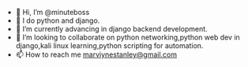 - 👋 Hi, I’m @minuteboss
- 👀 I do python and django.
- 🌱 I’m currently advancing in django backend development.
- 💞️ I’m looking to collaborate on python networking,python web dev in django,kali linux learning,python scripting for automation.
- 📫 How to reach me marviynestanley@gmail.com


